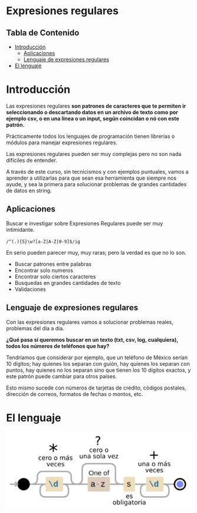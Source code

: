 # Expresiones regulares <!-- omit in toc -->

## Tabla de Contenido<!-- omit in toc -->
- [Introducción](#introducción)
  - [Aplicaciones](#aplicaciones)
  - [Lenguaje de expresiones regulares](#lenguaje-de-expresiones-regulares)
- [El lenguaje](#el-lenguaje)

# Introducción

Las expresiones regulares **son patrones de caracteres que te permiten ir seleccionando o descartando datos en un archivo de texto como por ejemplo csv, o en una línea o un input, según coincidan o nó con este patrón.**

Prácticamente todos los lenguajes de programación tienen librerías o módulos para manejar expresiones regulares.

Las expresiones regulares pueden ser muy complejas pero no son nada difíciles de entender.

A través de este curso, sin tecnicismos y con ejemplos puntuales, vamos a aprender a utilizarlas para que sean esa herramienta que siempre nos ayude, y sea la primera para solucionar problemas de grandes cantidades de datos en string.

## Aplicaciones

Buscar e investigar sobre Expresiones Regulares puede ser muy intimidante.

``/^(.){5}\w?[a-Z|A-Z|0-9]$/ig``

En serio pueden parecer muy, muy raras; pero la verdad es que no lo son.

* Buscar patrones entre palabras
* Encontrar solo numeros
* Encontrar solo ciertos caracteres
* Busquedas en grandes cantidades de texto
* Validaciones

## Lenguaje de expresiones regulares

Con las expresiones regulares vamos a solucionar problemas reales, problemas del día a día.

**¿Qué pasa si queremos buscar en un texto (txt, csv, log, cualquiera), todos los números de teléfonos que hay?**

Tendríamos que considerar por ejemplo, que un teléfono de México serían 10 dígitos; hay quienes los separan con guión, hay quienes los separan con puntos, hay quienes no los separan sino que tienen los 10 dígitos exactos, y este patrón puede cambiar para otros países.

Esto mismo sucede con números de tarjetas de crédito, códigos postales, dirección de correos, formatos de fechas o montos, etc.

# El lenguaje



<div align="center">
  <img src="img/1.png">
</div>

